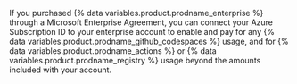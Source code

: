 If you purchased {% data variables.product.prodname_enterprise %} through a Microsoft Enterprise Agreement, you can connect your Azure Subscription ID to your enterprise account to enable and pay for any {% data variables.product.prodname_github_codespaces %} usage, and for {% data variables.product.prodname_actions %} or {% data variables.product.prodname_registry %} usage beyond the amounts included with your account.
